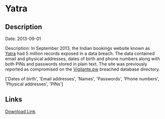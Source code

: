 # Yatra

## Description

Date: 2013-09-01

Description:
In September 2013, the Indian bookings website known as <a href="https://www.yatra.com/" target="_blank" rel="noopener">Yatra</a> had 5 million records exposed in a data breach. The data contained email and physical addresses, dates of birth and phone numbers along with both PINs and passwords stored in plain text. The site was previously reported as compromised on the <a href="https://vigilante.pw/" target="_blank" rel="noopener">Vigilante.pw</a> breached database directory.


['Dates of birth', 'Email addresses', 'Names', 'Passwords', 'Phone numbers', 'Physical addresses', 'PINs']

## Links

[Download Link](https://link-to.net/1229997/58.748831826781476/dynamic/?r=eWF0cmEuY29t)